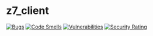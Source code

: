 # z7_client

[![Bugs](https://sonarcloud.io/api/project_badges/measure?project=Ratel-12_z7_client&metric=bugs)](https://sonarcloud.io/summary/new_code?id=Ratel-12_z7_client)
[![Code Smells](https://sonarcloud.io/api/project_badges/measure?project=Ratel-12_z7_client&metric=code_smells)](https://sonarcloud.io/summary/new_code?id=Ratel-12_z7_client)
[![Vulnerabilities](https://sonarcloud.io/api/project_badges/measure?project=Ratel-12_z7_client&metric=vulnerabilities)](https://sonarcloud.io/summary/new_code?id=Ratel-12_z7_client)
[![Security Rating](https://sonarcloud.io/api/project_badges/measure?project=Ratel-12_z7_client&metric=security_rating)](https://sonarcloud.io/summary/new_code?id=Ratel-12_z7_client)
